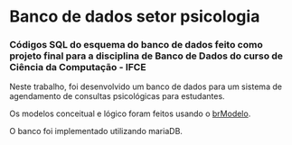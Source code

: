 # Banco de dados setor psicologia

### Códigos SQL do esquema do banco de dados feito como projeto final para a disciplina de Banco de Dados do curso de Ciência da Computação - IFCE

Neste trabalho, foi desenvolvido um banco de dados para um sistema de agendamento de consultas psicológicas para estudantes.

Os modelos conceitual e lógico foram feitos usando o [brModelo](www.sis4.com/brModelo/download.html).

O banco foi implementado utilizando mariaDB.
